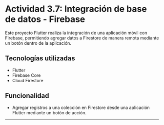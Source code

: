 # Actividad 3.7: Integración de base de datos - Firebase

Este proyecto Flutter realiza la integración de una aplicación móvil con Firebase, permitiendo agregar datos a Firestore de manera remota mediante un botón dentro de la aplicación.

## Tecnologías utilizadas
- Flutter
- Firebase Core
- Cloud Firestore

## Funcionalidad
- Agregar registros a una colección en Firestore desde una aplicación Flutter mediante un botón de acción.

---

